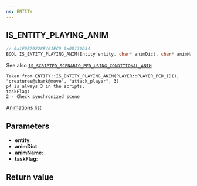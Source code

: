 ```yaml
---
ns: ENTITY
---
```

## IS_ENTITY_PLAYING_ANIM

```c
// 0x1F0B79228E461EC9 0x0D130D34
BOOL IS_ENTITY_PLAYING_ANIM(Entity entity, char* animDict, char* animName, int taskFlag);
```

See also [`IS_SCRIPTED_SCENARIO_PED_USING_CONDITIONAL_ANIM`](#_0x6EC47A344923E1ED)

```
Taken from ENTITY::IS_ENTITY_PLAYING_ANIM(PLAYER::PLAYER_PED_ID(), "creatures@shark@move", "attack_player", 3)  
p4 is always 3 in the scripts.  
taskFlag:  
2 - Check synchronized scene  
```

[Animations list](https://alexguirre.github.io/animations-list/)

## Parameters
* **entity**: 
* **animDict**: 
* **animName**: 
* **taskFlag**: 

## Return value
